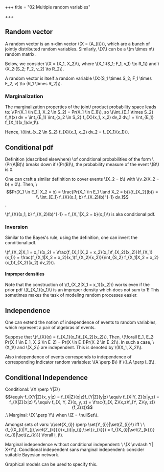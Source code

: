 +++
title = "02 Multiple random variables"

+++
## Random vector
A random vector is an n-dim vector \\(X = (A_{i})\\), which are a bunch of jointly distributed random variables. Similarly, \\(X\\) can be a \\(m \times n\\) random matrix.

Below, we consider \\(X = (X_1, X_2)\\), where \\(X_1:(S_1; F_1, v_1) \to R_1\\) and \\(X_2:(S_2; F_2, v_2) \to R_2\\).

A random vector is itself a random variable \\(X:(S_1 \times S_2; F_1 \times F_2, v) \to (R_1 \times R_2)\\).

### Marginalization
The marginalization properties of the joint/ product probability space leads to: \\(Pr(X_1 \in E_1, X_2 \in S_2) = Pr(X_1 \in E_1)\\), so \\(\int_{E_1 \times S_2} f_X(x) dv = \int_{E_1} \int_{x_2 \in S_2} f_{X}(x_1, x_2) dv_2 dv_1 = \int_{E_1} f_{X_1}(x_1)dv_1\\).

Hence, \\(\int_{x_2 \in S_2} f_{X}(x_1, x_2) dv_2 = f_{X_1}(x_1)\\).

## Conditional pdf
Definition (described elsewhere) \\of conditional probabilities of the form \\(Pr(A|B)\\) breaks down if \\(Pr(B)\\), the probability measure of the event \\(B\\) is 0.

One can craft a similar definition to cover events \\(X_2 = b\\) with \\(v_2(X_2 = b) = 0\\). Then, \\
$$Pr(X_1 \in E_1| X_2 = b) = \frac{Pr(X_1 \in E_1 \land X_2 = b)}{f_{X_2}(b)} = \\
\int_{E_1} f_{X}(x_1, b) f_{X_2}(b)^{-1} dv_1$$.

\\(f_{X}(x_1, b) f_{X_2}(b)^{-1} = f_{X_1|X_2 = b}(x_1)\\) is aka conditional pdf.

### Inversion
Similar to the Bayes's rule, using the definition, one can invert the conditional pdf.

\\(f_{X_2|X_1 = x_1}(x_2) = \frac{f_{X_1|X_2 = x_2}(x_1)f_{X_2}(x_2)}{f_{X_1}(x_1)} = \frac{f_{X_1|X_2 = x_2}(x_1)f_{X_2}(x_2)}{\int_{S_2} f_{X_1|X_2 = x_2}(x_1)f_{X_2}(x_2) dv_2}\\).

#### Improper densities
Note that the construction of \\(f_{X_2|X_1 = x_1}(x_2)\\) works even if the prior pdf \\(f_{X_1}(x_1)\\) is an improper density which does not sum to 1! This sometimes makes the task of modeling random processes easier.

## Independence
One can extend the notion of independence of events to random variables, which represent a pair of algebras of events.

Suppose that \\(f_{X}(x) = f_{X_1}(x_1)f_{X_2}(x_2)\\). Then,  \\(\forall E_1, E_2: Pr(X_1 \in E_1, X_2 \in E_2) = Pr(X \in E_1)Pr(X_2 \in E_2)\\). In such a case, \\(X_1\\) and \\(X_2\\) are independent. This is denoted by \\(I(X_1, X_2)\\).

Also independence of events corresponds to independence of corresponding Indicator random variables: \\(A \perp B\\) if \\(I_A \perp I_B\\).

## Conditional Independence
Conditional: \\(X \perp Y|Z\\) 
$$\equiv  f_{XY|Z}(x, y|z) = f_{X|Z}(x|z)f_{Y|Z}(y|z) \equiv f_{X|Y, Z}(x|y,z) = f_{X|Z}(x|z) \\
\equiv  f_{X, Y, Z}(x, y, z) = \frac{f_{X, Z}(x,z)f_{Y, Z}(y, z)}{f_Z(z)}$$.\\
Marginal: \\(X \perp Y\\) when \\(Z = \nullSet\\).

Amongst sets of vars: \\(\set{X_{i}} \perp \set{Y_{i}}|\set{Z_{i}}\\) iff \\
\\(f_{(X_{i}|Y_{j},\set{Z_{k}})}(x_{i}|y_{j},\set{z_{k}}) = f_{(X_{i}|\set{Z_{k}})}(x_{i}|\set{z_{k}}) \forall i, j\\).

Marginal independence without conditional independent: \\
\\(X \nvdash Y| X+Y\\). Conditional independent sans marginal independent: consider suitable Bayesian network.

Graphical models can be used to specify this.

